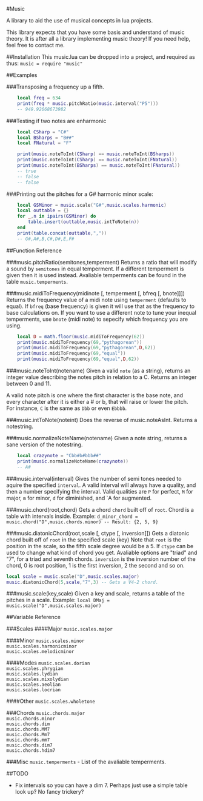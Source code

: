 #Music

A library to aid the use of musical concepts in lua projects.

This library expects that you have some basis and understand of music theory. It
is after all a library implementing music theory! If you need help, feel free to
contact me.


##Installation
This music.lua can be dropped into a project, and required as thus:
`music = require "music"`

##Examples

###Transposing a frequency up a fifth.
```lua
    local freq = 634
    print(freq * music.pitchRatio(music.interval("P5")))
    -- 949.92668673982
```

###Testing if two notes are enharmonic
```lua
    local CSharp = "C#"
    local BSharps = "B##"
    local FNatural = "F"

    print(music.noteToInt(CSharp) == music.noteToInt(BSharps))
    print(music.noteToInt(CSharp) == music.noteToInt(FNatural))
    print(music.noteToInt(BSharps) == music.noteToInt(FNatural))
    -- true
    -- false
    -- false
```

###Printing out the pitches for a G# harmonic minor scale:
```lua
    local GSMinor = music.scale("G#",music.scales.harmonic)
    local outtable = {}
    for _,n in ipairs(GSMinor) do
        table.insert(outtable,music.intToNote(n))
    end
    print(table.concat(outtable,","))
    -- G#,A#,B,C#,D#,E,F#
```

##Function Reference

###music.pitchRatio(semitones,temperment)
Returns a ratio that will modify a sound by `semitones` in equal temperment. If
a different temperment is given then it is used instead. Avaliable temperments
can be found in the table `music.temperments`.

###music.midiToFrequency(midinote [, temperment [, bfreq [, bnote]]])
Returns the frequency value of a midi note using `temperment` (defaults to
equal). If `bfreq` (base frequency) is given it will use that as the frequency
to base calculations on. If you want to use a different note to tune your inequal
temperments, use `bnote` (midi note) to sepecify which frequency you are using.
```lua
    local D = math.floor(music.midiToFrequency(62))
    print(music.midiToFrequency(69,"pythagorean"))
    print(music.midiToFrequency(69,"pythagorean",D,62))
    print(music.midiToFrequency(69,"equal"))
    print(music.midiToFrequency(69,"equal",D,62))
```


###music.noteToInt(notename)
Given a valid `note` (as a string), returns an integer value describing the notes
pitch in relation to a C. Returns an integer between 0 and 11.

A valid note pitch is one where the first character is the base note, and every
character after it is either a # or b, that will raise or lower the pitch. For
instance, `C` is the same as `Dbb` or even `Ebbbb`.

###music.intToNote(noteint)
Does the reverse of music.noteAsInt. Returns a notestring.

###music.normalizeNoteName(notename)
Given a note string, returns a sane version of the notestring.
```lua
    local crazynote = "Cbb#b#bbb##"
    print(music.normalizeNoteName(crazynote))
    -- A#
```

###music.interval(interval)
Gives the number of semi tones needed to aquire the specified `interval`. A
valid interval will always have a quality, and then a number specifying the
interval. Valid qualities are `P` for perfect, `M` for major, `m` for minor, `d`
for diminished, and `A for augmented.

###music.chord(root,chord)
Gets a chord `chord` built off of `root`. Chord is a table with intervals inside.
Example:
`d_minor_chord = music.chord("D",music.chords.minor) -- Result: {2, 5, 9}`

###music.diatonicChord(root,scale [, ctype [, inversion]])
Gets a diatonic chord built off of `root` in the specified scale (key) Note that
`root` is the position in the scale, so the fifth scale degree would be a 5. If
`ctype` can be used to change what kind of chord you get. Avaliable options are
"triad" and "7", for a triad and seventh chords. `inversion` is the inversion
number of the chord, 0 is root position, 1 is the first inversion, 2 the second
and so on.
``` lua
local scale = music.scale("D",music.scales.major)
music.diatonicChord(5,scale,"7",3) -- Gets a V4-2 chord.

```


###music.scale(key,scale)
Given a key and scale, returns a table of the pitches in a scale. Example:
`local DMaj = music.scale("D",music.scales.major)`


##Variable Reference

###Scales
####Major
`music.scales.major`  

####Minor
`music.scales.minor`  
`music.scales.harmonicminor`  
`music.scales.melodicminor`  

####Modes
`music.scales.dorian`  
`music.scales.phrygian`  
`music.scales.lydian`  
`music.scales.mixolydian`  
`music.scales.aeolian`  
`music.scales.locrian`  

####Other
`music.scales.wholetone`  

###Chords
`music.chords.major`  
`music.chords.minor`  
`music.chords.dim`  
`music.chords.MM7`  
`music.chords.Mm7`  
`music.chords.mm7`  
`music.chords.dim7`  
`music.chords.hdim7`  

###Misc
`music.temperments` - List of the avaliable temperments.

##TODO
* Fix intervals so you can have a dim 7. Perhaps just use a simple table look up?
  No fancy trickery?
